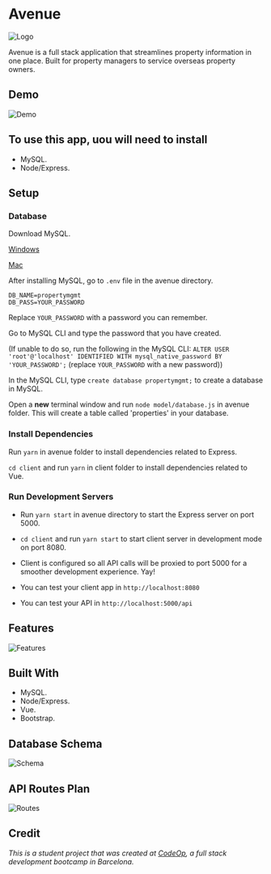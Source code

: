 # Avenue

![Logo](images/)

Avenue is a full stack application that streamlines property information in one place. Built for property managers to service overseas property owners.

## Demo

![Demo](images/)

## To use this app, uou will need to install

- MySQL.
- Node/Express.

## Setup

### Database

Download MySQL.

[Windows](https://dev.mysql.com/downloads/installer/)

[Mac](https://dev.mysql.com/doc/mysql-osx-excerpt/5.7/en/osx-installation.html)

After installing MySQL, go to `.env` file in the avenue directory.

```
DB_NAME=propertymgmt
DB_PASS=YOUR_PASSWORD
```

Replace `YOUR_PASSWORD` with a password you can remember.

Go to MySQL CLI and type the password that you have created.

(If unable to do so, run the following in the MySQL CLI: `ALTER USER 'root'@'localhost' IDENTIFIED WITH mysql_native_password BY 'YOUR_PASSWORD';` (replace `YOUR_PASSWORD` with a new password))

In the MySQL CLI, type `create database propertymgmt;` to create a database in MySQL.

Open a **new** terminal window and run `node model/database.js` in avenue folder. This will create a table called 'properties' in your database.

### Install Dependencies

Run `yarn` in avenue folder to install dependencies related to Express.

`cd client` and run `yarn` in client folder to install dependencies related to Vue.

### Run Development Servers

- Run `yarn start` in avenue directory to start the Express server on port 5000.

- `cd client` and run `yarn start` to start client server in development mode on port 8080.

- Client is configured so all API calls will be proxied to port 5000 for a smoother development experience. Yay!
- You can test your client app in `http://localhost:8080`
- You can test your API in `http://localhost:5000/api`

## Features

![Features](images/)

## Built With

- MySQL.
- Node/Express.
- Vue.
- Bootstrap.

## Database Schema

![Schema](images/)

## API Routes Plan

![Routes](images/)

## Credit

_This is a student project that was created at [CodeOp](http://codeop.tech), a full stack development bootcamp in Barcelona._